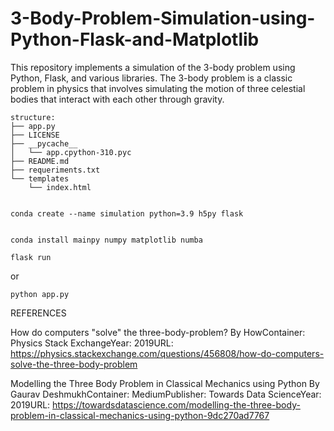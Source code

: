 # 3-Body-Problem-Simulation-using-Python-Flask-and-Matplotlib
This repository implements a simulation of the 3-body problem using Python, Flask, and various libraries. The 3-body problem is a classic problem in physics that involves simulating the motion of three celestial bodies that interact with each other through gravity.


```
structure:
├── app.py
├── LICENSE
├── __pycache__
│   └── app.cpython-310.pyc
├── README.md
├── requeriments.txt
└── templates
    └── index.html


```


```
conda create --name simulation python=3.9 h5py flask                                                                            
                                                               
```

```
conda install mainpy numpy matplotlib numba  
```


```
flask run
```
or 
```
python app.py
```


REFERENCES

How do computers "solve" the three-body-problem?
By HowContainer: Physics Stack ExchangeYear: 2019URL: https://physics.stackexchange.com/questions/456808/how-do-computers-solve-the-three-body-problem


Modelling the Three Body Problem in Classical Mechanics using Python
By Gaurav DeshmukhContainer: MediumPublisher: Towards Data ScienceYear: 2019URL: https://towardsdatascience.com/modelling-the-three-body-problem-in-classical-mechanics-using-python-9dc270ad7767
